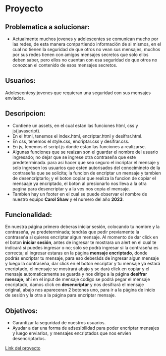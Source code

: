 # Proyecto
## Problematica a solucionar:
* Actualmente muchos jovenes y adolescentes se comunican mucho por las redes, de esta manera compartiendo información de si mismos, en el cual no tienen la seguridad de que otros no vean sus mensajes, muchos por sus redes tienen con amigos mensajes secretos que solo ellos deben saber, pero ellos no cuentan con esa seguridad de que otros no conozcan el contenido de esos mensajes secretos.
## Usuarios: 
Adolescentesy jovenes que requieran una seguridad con sus mensajes enviados.
## Descripcion:
 * Contiene un assets, en el cual estan las funciones html, css y js(javascript).
* En el html, tenemos el index.html, encriptar.html y desifrar.html.
* En css, tenemos el style.css, encriptar.css y desifrar.css.
* En js, tenemos el script.js donde estan las funciones a realizarse.
* Algunas funciones que se reaizan son el guardar el nombre del usuario ingresado; no dejar que se ingrese otra contraseña que este predeterminada. para  asi hacer que sea seguro el incriptar el mensaje y solo ingresen los usuarios que esten autorisados del conocimineto de la contraseña que se solicita; la funcion de encriptar un mensaje y tambien de desencriptarlo; y el boton copiar que realiza la funcion de copiar el mensaaje ya encriptado, el boton al presionarlo nos lleva a la otra pagina para desencriptar y a la ves nos copia el mensaje.
* Tambien hay un footer en el cual se puede observar el nombre de nuestro equipo **Carol Shaw** y el numero del año **2023**.
## Funcionalidad:
En nuestra página primero deberas iniciar sesión, colocando tu nombre y la contraseña, ya predeterminada; tendrás que pedir previamente la contraseña si quieres encriptar algun mensaje. Al momento de dar click en el boton **iniciar sesión**, antes de ingresar te mostrara un alert en el cual te indicará si puedes ingresar o no; solo se podrá ingresar si la contraseña es correcta; al ingresar estaras en la página **mensaje encriptado**, donde podrás encriptar tu mensaje, para eso deberáds de ingresar algun mensaje y luego la contraseña, dar click en el boton encriptar y tu mensaje ya estará encriptado, el mensaje se mostrará abajo y se dará click en copiar y el mensaje automaticamente se guarda y nos dirige a la página **desifrar mensaje**, ahí en el input de mensaje codigo se podrá pegar el mensaje encriptado, damos click en **desencriptar** y nos desifrará el mensaje original, abajo nos apareceran 2 botones uno, para ir a la página de inicio de sesión y la otra a la página para encriptar mensaje.
## Objetivos:
* Garantizar la seguridad de nuestros usuarios.
* Ayudar a dar una forma de adsesibilidad para poder encriptar mensajes y luego enviarlos, y mensajes encriptados que nos envien desencriptarlos.

[Link del proyecto](https://Encriptar-el-mensaje.brighidbances.repl.co)
